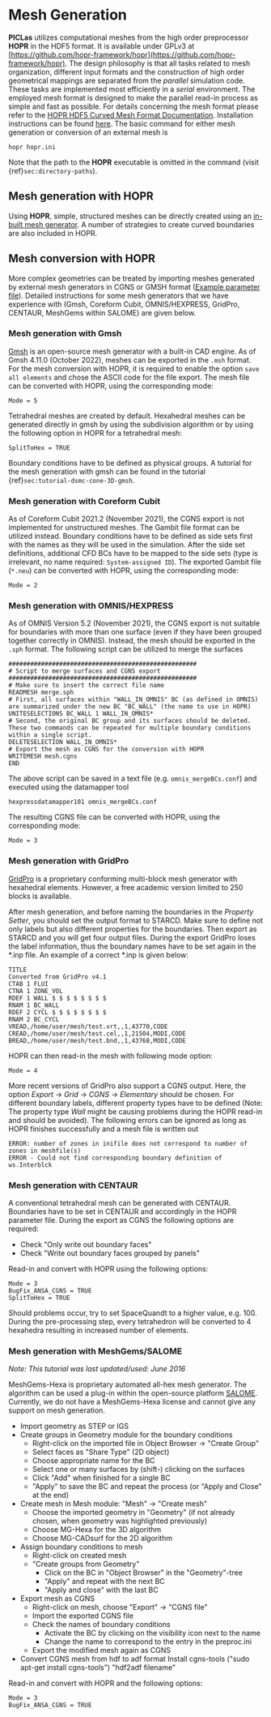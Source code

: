 # Mesh Generation

**PICLas** utilizes computational meshes from the high order preprocessor **HOPR** in the HDF5 format.
It is available under GPLv3 at [https://github.com/hopr-framework/hopr](https://github.com/hopr-framework/hopr).
The design philosophy is that all tasks related to mesh organization, different input formats and the construction of high order
geometrical mappings are separated from the *parallel* simulation code. These tasks are implemented most efficiently in a *serial*
environment.
The employed mesh format is designed to make the parallel read-in process as simple and fast as possible.
For details concerning the mesh format please refer to the
[HOPR HDF5 Curved Mesh Format Documentation](https://www.hopr-project.org/upload/e/e6/MeshFormat.pdf).
Installation instructions can be found [here](https://github.com/hopr-framework/hopr/blob/master/INSTALL.md).
The basic command for either mesh generation or conversion of an external mesh is

~~~~~~~
hopr hopr.ini
~~~~~~~

Note that the path to the **HOPR** executable is omitted in the command (visit {ref}`sec:directory-paths`).


## Mesh generation with HOPR

Using **HOPR**, simple, structured meshes can be directly created using an
[in-built mesh generator](https://www.hopr-project.org/index.php/Inbuilt_Mesh_Generators).
A number of strategies to create curved boundaries are also included in HOPR.

## Mesh conversion with HOPR

More complex geometries can be treated by importing meshes generated by external mesh generators in CGNS or GMSH format
([Example parameter file](https://www.hopr-project.org/index.php/External_Meshes)).
Detailed instructions for some mesh generators that we have experience with (Gmsh, Coreform Cubit, OMNIS/HEXPRESS, GridPro, CENTAUR, MeshGems within SALOME) are given below.

### Mesh generation with Gmsh

[Gmsh](https://gmsh.info/) is an open-source mesh generator with a built-in CAD engine. As of Gmsh 4.11.0 (October 2022), meshes can be exported in the `.msh` format. For the mesh conversion with HOPR, it is required to enable the option `save all elements` and chose the ASCII code for the file export. The mesh file can be converted with HOPR, using the corresponding mode:
    
    Mode = 5

Tetrahedral meshes are created by default. Hexahedral meshes can be generated directly in gmsh by using the subdivision algorithm or by using the following option in HOPR for a tetrahedral mesh:

    SplitToHex = TRUE

Boundary conditions have to be defined as physical groups. A tutorial for the mesh generation with gmsh can be found in the tutorial {ref}`sec:tutorial-dsmc-cone-3D-gmsh`.

### Mesh generation with Coreform Cubit

As of Coreform Cubit 2021.2 (November 2021), the CGNS export is not implemented for unstructured meshes. The Gambit file format can be utilized instead. Boundary conditions have to be defined as side sets first with the names as they will be used in the simulation. After the side set definitions, additional CFD BCs have to be mapped to the side sets (type is irrelevant, no name required: `System-assigned ID`). The exported Gambit file (`*.neu`) can be converted with HOPR, using the corresponding mode:

    Mode = 2

### Mesh generation with OMNIS/HEXPRESS

As of OMNIS Version 5.2 (November 2021), the CGNS export is not suitable for boundaries with more than one surface (even if they have been grouped together correctly in OMNIS). Instead, the mesh should be exported in the `.sph` format. The following script can be utilized to merge the surfaces

    ####################################################
    # Script to merge surfaces and CGNS export
    ####################################################
    # Make sure to insert the correct file name
    READMESH merge.sph
    # First, all surfaces within "WALL_IN_OMNIS" BC (as defined in OMNIS) are summarized under the new BC "BC_WALL" (the name to use in HOPR)
    UNITESELECTIONS BC_WALL 1 WALL_IN_OMNIS*
    # Second, the original BC group and its surfaces should be deleted. These two commands can be repeated for multiple boundary conditions within a single script.
    DELETESELECTION WALL_IN_OMNIS*
    # Export the mesh as CGNS for the conversion with HOPR
    WRITEMESH mesh.cgns
    END

The above script can be saved in a text file (e.g. `omnis_mergeBCs.conf`) and executed using the datamapper tool

    hexpressdatamapper101 omnis_mergeBCs.conf

The resulting CGNS file can be converted with HOPR, using the corresponding mode:

    Mode = 3

### Mesh generation with GridPro

[GridPro](https://www.gridpro.com/) is a proprietary conforming multi-block mesh generator with hexahedral elements. However,
a free academic version limited to 250 blocks is available.

After mesh generation, and before naming the boundaries in the *Property Setter*, you should set the output format to STARCD.
Make sure to define not only labels but also different properties for the boundaries. Then export as STARCD and you will get
four output files. During the export GridPro loses the label information, thus the boundary names have to be set again in the
*.inp file. An example of a correct *.inp is given below:

    TITLE
    Converted from GridPro v4.1
    CTAB 1 FLUI
    CTNA 1 ZONE_VOL
    RDEF 1 WALL $ $ $ $ $ $ $ $
    RNAM 1 BC_WALL
    RDEF 2 CYCL $ $ $ $ $ $ $ $
    RNAM 2 BC_CYCL
    VREAD,/home/user/mesh/test.vrt,,1,43770,CODE
    CREAD,/home/user/mesh/test.cel,,1,21504,MODI,CODE
    BREAD,/home/user/mesh/test.bnd,,1,43768,MODI,CODE

HOPR can then read-in the mesh with following mode option:

    Mode = 4

More recent versions of GridPro also support a CGNS output. Here, the option *Export* -> *Grid* -> *CGNS* -> *Elementary* should
be chosen. For different boundary labels, different property types have to be defined (Note: The property type *Wall* might be
causing problems during the HOPR read-in and should be avoided). The following errors can be ignored as long as HOPR finishes
successfully and a mesh file is written out

    ERROR: number of zones in inifile does not correspond to number of zones in meshfile(s)
    ERROR - Could not find corresponding boundary definition of ws.Interblck

### Mesh generation with CENTAUR

A conventional tetrahedral mesh can be generated with CENTAUR. Boundaries have to be set in CENTAUR and accordingly in the HOPR
parameter file. During the export as CGNS the following options are required:

* Check "Only write out boundary faces"
* Check "Write out boundary faces grouped by panels"

Read-in and convert with HOPR using the following options:

    Mode = 3
    BugFix_ANSA_CGNS = TRUE
    SplitToHex = TRUE

Should problems occur, try to set SpaceQuandt to a higher value, e.g. 100. During the pre-processing step, every tetrahedron will be
converted to 4 hexahedra resulting in increased number of elements.

### Mesh generation with MeshGems/SALOME

*Note: This tutorial was last updated/used: June 2016*

MeshGems-Hexa is proprietary automated all-hex mesh generator.
The algorithm can be used a plug-in within the open-source platform [SALOME](https://www.salome-platform.org/). Currently, we do
not have a MeshGems-Hexa license and cannot give any support on mesh generation.

* Import geometry as STEP or IGS
* Create groups in Geometry module for the boundary conditions
  * Right-click on the imported file in Object Browser -> "Create Group"
  * Select faces as "Share Type" (2D object)
  * Choose appropriate name for the BC
  * Select one or many surfaces by (shift-) clicking on the surfaces
  * Click "Add" when finished for a single BC
  * "Apply" to save the BC and repeat the process (or "Apply and Close" at the end)
* Create mesh in Mesh module: "Mesh" -> "Create mesh"
    * Choose the imported geometry in "Geometry" (if not already chosen, when geometry was highlighted previously)
    * Choose MG-Hexa for the 3D algorithm
    * Choose MG-CADsurf for the 2D algorithm
* Assign boundary conditions to mesh
    * Right-click on created mesh
    * "Create groups from Geometry"
      * Click on the BC in "Object Browser" in the "Geometry"-tree
      * "Apply" and repeat with the next BC
      * "Apply and close" with the last BC
* Export mesh as CGNS
    * Right-click on mesh, choose "Export" -> "CGNS file"
    * Import the exported CGNS file
    * Check the names of boundary conditions
      * Activate the BC by clicking on the visibility icon next to the name
      * Change the name to correspond to the entry in the preproc.ini
    * Export the modified mesh again as CGNS
* Convert CGNS mesh from hdf to adf format
        Install cgns-tools ("sudo apt-get install cgns-tools")
        "hdf2adf filename"

Read-in and convert with HOPR and the following options:

    Mode = 3
    BugFix_ANSA_CGNS = TRUE

